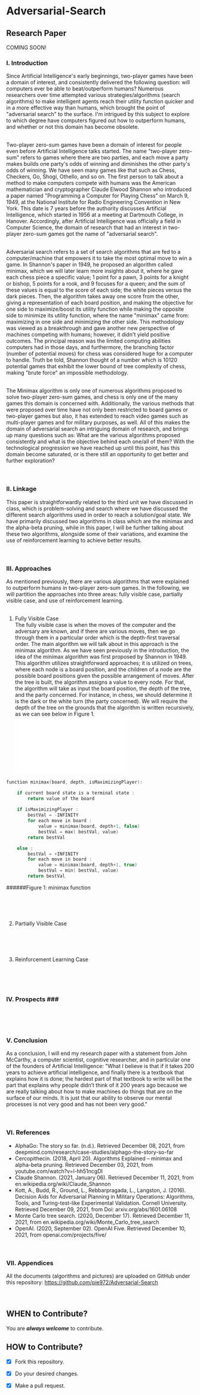 # Adversarial-Search #
## Research Paper ##

COMING SOON!

### I.	Introduction <br />

Since Artificial Intelligence's early beginnings, two-player games have been a domain of interest, and consistently delivered the following question: will computers ever be able to beat/outperform humans? Numerous researchers over time attempted various strategies/algorithms (search algorithms) to make intelligent agents reach their utility function quicker and in a more effective way than humans, which brought the point of "adversarial search" to the surface. I'm intrigued by this subject to explore to which degree have computers figured out how to outperform humans, and whether or not this domain has become obsolete. <br /><br />

Two-player zero-sum games have been a domain of interest for people even before Artificial Intelligence talks started. The name "two-player zero-sum" refers to games where there are two parties, and each move a party makes builds one party's odds of winning and diminishes the other party's odds of winning. We have seen many games like that such as Chess, Checkers, Go, Shogi, Othello, and so on. The first person to talk about a method to make computers compete with humans was the American mathematician and cryptographer Claude Elwood Shannon who introduced a paper named "Programming a Computer for Playing Chess" on March 9, 1949, at the National Institute for Radio Engineering Convention in New York. This date is 7 years before the authority discusses Artificial Intelligence, which started in 1956 at a meeting at Dartmouth College, in Hanover. Accordingly, after Artificial Intelligence was officially a field in Computer Science, the domain of research that had an interest in two-player zero-sum games got the name of "adversarial search". <br /><br />

Adversarial search refers to a set of search algorithms that are fed to a computer/machine that empowers it to take the most optimal move to win a game. In Shannon's paper in 1949, he proposed an algorithm called minimax, which we will later learn more insights about it, where he gave each chess piece a specific value; 1 point for a pawn, 3 points for a knight or bishop, 5 points for a rook, and 9 focuses for a queen; and the sum of these values is equal to the score of each side; the white pieces versus the dark pieces. Then, the algorithm takes away one score from the other, giving a representation of each board position, and making the objective for one side to maximize/boost its utility function while making the opposite side to minimize its utility function, where the name "minimax" came from: maximizing in one side and minimizing the other side. This methodology was viewed as a breakthrough and gave another new perspective of machines competing with humans; however, it didn't yield positive outcomes. The principal reason was the limited computing abilities computers had in those days, and furthermore, the branching factor (number of potential moves) for chess was considered huge for a computer to handle. Truth be told, Shannon thought of a number which is 10120 potential games that exhibit the lower bound of tree complexity of chess, making "brute force" an impossible methodology. <br /><br />

The Minimax algorithm is only one of numerous algorithms proposed to solve two-player zero-sum games, and chess is only one of the many games this domain is concerned with. Additionally, the various methods that were proposed over time have not only been restricted to board games or two-player games but also, it has extended to reach video games such as multi-player games and for military purposes, as well. All of this makes the domain of adversarial search an intriguing domain of research, and brings up many questions such as: What are the various algorithms proposed consistently and what is the objective behind each one/all of them? With the technological progression we have reached up until this point, has this domain become saturated, or is there still an opportunity to get better and further exploration? <br /><br /><br />


### II.	Linkage <br />

This paper is straightforwardly related to the third unit we have discussed in class, which is problem-solving and search where we have discussed the different search algorithms used in order to reach a solution/goal state. We have primarily discussed two algorithms in class which are the minimax and the alpha-beta pruning, while in this paper, I will be further talking about these two algorithms, alongside some of their variations, and examine the use of reinforcement learning to achieve better results. <br /><br /><br />


### III.	Approaches <br />

As mentioned previously, there are various algorithms that were explained to outperform humans in two-player zero-sum games. In the following, we will partition the approaches into three areas: fully visible case, partially visible case, and use of reinforcement learning. <br /><br />

1.	Fully Visible Case <br />
The fully visible case is when the moves of the computer and the adversary are known, and if there are various moves, then we go through them in a particular order which is the depth-first traversal order. The main algorithm we will talk about in this approach is the minimax algorithm. As we have seen previously in the introduction, the idea of the minimax algorithm was first proposed by Shannon in 1949. This algorithm utilizes straightforward approaches; it is utilized on trees, where each node is a board position, and the children of a node are the possible board positions given the possible arrangement of moves. After the tree is built, the algorithm assigns a value to every node. For that, the algorithm will take as input the board position, the depth of the tree, and the party concerned. For instance, in chess, we should determine it is the dark or the white turn (the party concerned). We will require the depth of the tree on the grounds that the algorithm is written recursively, as we can see below in Figure 1.
![](Adversarial-Search/blob/main/minimax%20function%20algorithm.c)
```c
function minimax(board, depth, isMaximizingPlayer):

    if current board state is a terminal state :
        return value of the board
    
    if isMaximizingPlayer :
        bestVal = -INFINITY 
        for each move in board :
            value = minimax(board, depth+1, false)
            bestVal = max( bestVal, value) 
        return bestVal

    else :
        bestVal = +INFINITY 
        for each move in board :
            value = minimax(board, depth+1, true)
            bestVal = min( bestVal, value) 
        return bestVal
```
######Figure 1: minimax function


<br /><br /><br />

2.	Partially Visible Case <br />


<br /><br /><br />

3.	Reinforcement Learning Case <br />


<br /><br /><br />


### IV.	Prospects ### <br />

<br /><br /><br />


### V.	Conclusion <br />

As a conclusion, I will end my research paper with a statement from John McCarthy, a computer scientist, cognitive researcher, and in particular one of the founders of Artificial Intelligence: "What I believe is that if it takes 200 years to achieve artificial intelligence, and finally there is a textbook that explains how it is done; the hardest part of that textbook to write will be the part that explains why people didn’t think of it 200 years ago because we are really talking about how to make machines do things that are on the surface of our minds. It is just that our ability to observe our mental processes is not very good and has not been very good." <br /><br /><br />


### VI.	References <br />

- AlphaGo: The story so far. (n.d.). Retrieved December 08, 2021, from deepmind.com/research/case-studies/alphago-the-story-so-far
- Cercopithecin. (2018, April 20). Algorithms Explained – minimax and alpha-beta pruning. Retrieved December 03, 2021, from youtube.com/watch?v=l-hh51ncgDI
- Claude Shannon. (2021, January 06). Retrieved December 11, 2021, from en.wikipedia.org/wiki/Claude_Shannon
- Kott, A., Budd, R., Ground, L., Rebbarpragada, L., Langston, J. (2016). Decision Aids for Adversarial Planning in Military Operations: Algorithms, Tools, and Turing-test-like Experimental Validation. Cornell University. Retrieved December 09, 2021, from Doi: arxiv.org/abs/1601.06108
- Monte Carlo tree search. (2020, December 17). Retrieved December 11, 2021, from en.wikipedia.org/wiki/Monte_Carlo_tree_search 
- OpenAI. (2020, September 02). OpenAI Five. Retrieved December 10, 2021, from openai.com/projects/five/ <br /><br /><br />


### VII.	Appendices <br />
All the documents (algorithms and pictures) are uploaded on GitHub under this repository: https://github.com/pie972/Adversarial-Search <br /><br /><br />




## WHEN to Contribute? ##
You are ***always welcome*** to contribute.

## HOW to Contribute? ##
- [x] Fork this repository.
- [x] Do your desired changes.
- [x] Make a pull request.

